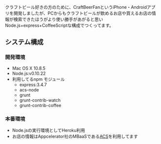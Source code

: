 クラフトビール好きの方のために、CraftBeerFanというiPhone・Androidアプリを開発しましたが、PCからもクラフトビールが飲めるお店や買えるお店の情報が検索できたほうがより使い勝手があがると思いNode.js+express+CoffeeScriptな構成でつくってます。

## システム構成

### 開発環境

- Mac OS X 10.8.5
- Node.js:v0.10.22
- 利用してるnpm モジュール
    - express:3.4.7
    - acs-node
    - grunt
    - grunt-contrib-watch
    - grunt-contrib-coffee


### 本番環境

- Node.jsの実行環境としてHeroku利用
- お店の情報はAppcelerator社のMBaaSである[ACS](https://www.appcelerator.com/cloud/)を利用してます
